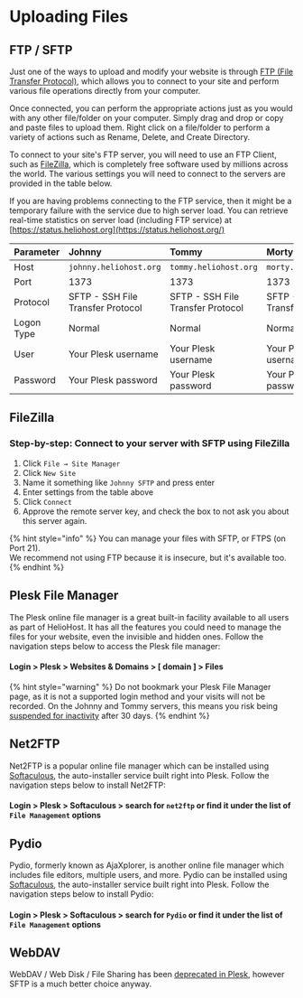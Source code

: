 # Uploading Files

## FTP / SFTP

Just one of the ways to upload and modify your website is through [FTP (File Transfer Protocol)](http://en.wikipedia.org/wiki/FTP), which allows you to connect to your site and perform various file operations directly from your computer.

Once connected, you can perform the appropriate actions just as you would with any other file/folder on your computer. Simply drag and drop or copy and paste files to upload them. Right click on a file/folder to perform a variety of actions such as Rename, Delete, and Create Directory.

To connect to your site's FTP server, you will need to use an FTP Client, such as [FileZilla](http://filezilla-project.org/), which is completely free software used by millions across the world. The various settings you will need to connect to the servers are provided in the table below.

If you are having problems connecting to the FTP service, then it might be a temporary failure with the service due to high server load. You can retrieve real-time statistics on server load (including FTP service) at [https://status.heliohost.org](https://status.heliohost.org/)

| Parameter | Johnny | Tommy | Morty |
| :--- | :--- | :--- | :--- |
| Host | `johnny.heliohost.org` | `tommy.heliohost.org` | `morty.heliohost.org` |
| Port | 1373 | 1373 | 1373 |
| Protocol | SFTP - SSH File Transfer Protocol | SFTP - SSH File Transfer Protocol | SFTP - SSH File Transfer Protocol |
| Logon Type | Normal | Normal | Normal |
| User | Your Plesk username | Your Plesk username | Your Plesk username |
| Password | Your Plesk password | Your Plesk password | Your Plesk password |

## FileZilla

### Step-by-step: Connect to your server with SFTP using FileZilla

1. Click `File → Site Manager`
2. Click `New Site`
3. Name it something like `Johnny SFTP` and press enter
4. Enter settings from the table above
5. Click `Connect`
6. Approve the remote server key, and check the box to not ask you about this server again.

{% hint style="info" %}
You can manage your files with SFTP, or FTPS (on Port 21).  
We recommend not using FTP because it is insecure, but it's available too.
{% endhint %}

## Plesk File Manager

The Plesk online file manager is a great built-in facility available to all users as part of HelioHost. It has all the features you could need to manage the files for your website, even the invisible and hidden ones. Follow the navigation steps below to access the Plesk file manager: 

#### Login > Plesk > Websites & Domains > [ domain ] > Files

{% hint style="warning" %}
Do not bookmark your Plesk File Manager page, as it is not a supported login method and your visits will not be recorded. On the Johnny and Tommy servers, this means you risk being [suspended for inactivity](../accounts/suspension-policy.md#inactivity-policy) after 30 days.
{% endhint %}

## Net2FTP

Net2FTP is a popular online file manager which can be installed using [Softaculous](../features/softaculous.md), the auto-installer service built right into Plesk. Follow the navigation steps below to install Net2FTP: 

#### Login > Plesk > Softaculous > search for `net2ftp` or find it under the list of `File Management` options

## Pydio

Pydio, formerly known as AjaXplorer, is another online file manager which includes file editors, multiple users, and more. Pydio can be installed using [Softaculous](../features/softaculous.md), the auto-installer service built right into Plesk. Follow the navigation steps below to install Pydio: 

#### Login > Plesk > Softaculous > search for `Pydio` or find it under the list of `File Management` options

## WebDAV

WebDAV / Web Disk / File Sharing has been [deprecated in Plesk](https://docs.plesk.com/release-notes/obsidian/deprecation-plan/), however SFTP is a much better choice anyway.